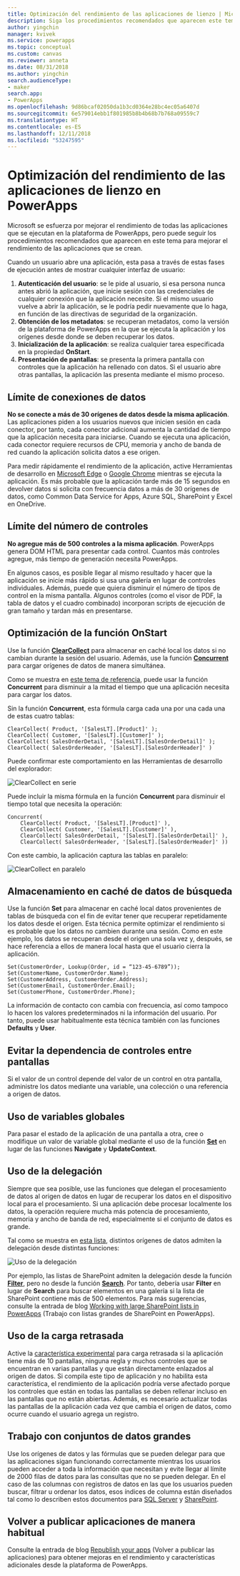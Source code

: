 ```yaml
---
title: Optimización del rendimiento de las aplicaciones de lienzo | Microsoft Docs
description: Siga los procedimientos recomendados que aparecen este tema para mejorar el rendimiento de las aplicaciones de lienzo que se crean en PowerApps.
author: yingchin
manager: kvivek
ms.service: powerapps
ms.topic: conceptual
ms.custom: canvas
ms.reviewer: anneta
ms.date: 08/31/2018
ms.author: yingchin
search.audienceType:
- maker
search.app:
- PowerApps
ms.openlocfilehash: 9d86bcaf02050da1b3cd0364e28bc4ec05a6407d
ms.sourcegitcommit: 6e579014ebb1f801985b8b4b68b7b768a09559c7
ms.translationtype: HT
ms.contentlocale: es-ES
ms.lasthandoff: 12/11/2018
ms.locfileid: "53247595"
---
```

# <a name="optimize-canvas-app-performance-in-powerapps"></a>Optimización del rendimiento de las aplicaciones de lienzo en PowerApps
Microsoft se esfuerza por mejorar el rendimiento de todas las aplicaciones que se ejecutan en la plataforma de PowerApps, pero puede seguir los procedimientos recomendados que aparecen en este tema para mejorar el rendimiento de las aplicaciones que se crean.

Cuando un usuario abre una aplicación, esta pasa a través de estas fases de ejecución antes de mostrar cualquier interfaz de usuario: 
1. **Autenticación del usuario**: se le pide al usuario, si esa persona nunca antes abrió la aplicación, que inicie sesión con las credenciales de cualquier conexión que la aplicación necesite. Si el mismo usuario vuelve a abrir la aplicación, se le podría pedir nuevamente que lo haga, en función de las directivas de seguridad de la organización. 
2. **Obtención de los metadatos**: se recuperan metadatos, como la versión de la plataforma de PowerApps en la que se ejecuta la aplicación y los orígenes desde donde se deben recuperar los datos. 
3. **Inicialización de la aplicación**: se realiza cualquier tarea especificada en la propiedad **OnStart**. 
4. **Presentación de pantallas**: se presenta la primera pantalla con controles que la aplicación ha rellenado con datos. Si el usuario abre otras pantallas, la aplicación las presenta mediante el mismo proceso.  

## <a name="limit-data-connections"></a>Límite de conexiones de datos 
**No se conecte a más de 30 orígenes de datos desde la misma aplicación**. Las aplicaciones piden a los usuarios nuevos que inicien sesión en cada conector, por tanto, cada conector adicional aumenta la cantidad de tiempo que la aplicación necesita para iniciarse. Cuando se ejecuta una aplicación, cada conector requiere recursos de CPU, memoria y ancho de banda de red cuando la aplicación solicita datos a ese origen. 

Para medir rápidamente el rendimiento de la aplicación, active Herramientas de desarrollo en [Microsoft Edge](https://docs.microsoft.com/microsoft-edge/devtools-guide/network) o [Google Chrome](https://developers.google.com/web/tools/chrome-devtools/network-performance/) mientras se ejecuta la aplicación. Es más probable que la aplicación tarde más de 15 segundos en devolver datos si solicita con frecuencia datos a más de 30 orígenes de datos, como Common Data Service for Apps, Azure SQL, SharePoint y Excel en OneDrive.  

## <a name="limit-the-number-of-controls"></a>Límite del número de controles 
**No agregue más de 500 controles a la misma aplicación**. PowerApps genera DOM HTML para presentar cada control. Cuantos más controles agregue, más tiempo de generación necesita PowerApps. 

En algunos casos, es posible llegar al mismo resultado y hacer que la aplicación se inicie más rápido si usa una galería en lugar de controles individuales. Además, puede que quiera disminuir el número de tipos de control en la misma pantalla. Algunos controles (como el visor de PDF, la tabla de datos y el cuadro combinado) incorporan scripts de ejecución de gran tamaño y tardan más en presentarse. 

## <a name="optimize-the-onstart-function"></a>Optimización de la función OnStart
Use la función [**ClearCollect**](functions/function-clear-collect-clearcollect.md) para almacenar en caché local los datos si no cambian durante la sesión del usuario. Además, use la función [**Concurrent**](functions/function-concurrent.md) para cargar orígenes de datos de manera simultánea.

Como se muestra en [este tema de referencia](functions/function-concurrent.md), puede usar la función **Concurrent** para disminuir a la mitad el tiempo que una aplicación necesita para cargar los datos.

Sin la función **Concurrent**, esta fórmula carga cada una por una cada una de estas cuatro tablas:

    ClearCollect( Product, '[SalesLT].[Product]' );
    ClearCollect( Customer, '[SalesLT].[Customer]' );
    ClearCollect( SalesOrderDetail, '[SalesLT].[SalesOrderDetail]' );
    ClearCollect( SalesOrderHeader, '[SalesLT].[SalesOrderHeader]' )

Puede confirmar este comportamiento en las Herramientas de desarrollo del explorador:

![ClearCollect en serie](./media/performance-tips/perfconcurrent1.png)
    
Puede incluir la misma fórmula en la función **Concurrent** para disminuir el tiempo total que necesita la operación:

    Concurrent( 
        ClearCollect( Product, '[SalesLT].[Product]' ),
        ClearCollect( Customer, '[SalesLT].[Customer]' ),
        ClearCollect( SalesOrderDetail, '[SalesLT].[SalesOrderDetail]' ),
        ClearCollect( SalesOrderHeader, '[SalesLT].[SalesOrderHeader]' ))
        
Con este cambio, la aplicación captura las tablas en paralelo: 

![ClearCollect en paralelo](./media/performance-tips/perfconcurrent2.png)  

## <a name="cache-lookup-data"></a>Almacenamiento en caché de datos de búsqueda
Use la función **Set** para almacenar en caché local datos provenientes de tablas de búsqueda con el fin de evitar tener que recuperar repetidamente los datos desde el origen. Esta técnica permite optimizar el rendimiento si es probable que los datos no cambien durante una sesión. Como en este ejemplo, los datos se recuperan desde el origen una sola vez y, después, se hace referencia a ellos de manera local hasta que el usuario cierra la aplicación. 

    Set(CustomerOrder, Lookup(Order, id = “123-45-6789”));
    Set(CustomerName, CustomerOrder.Name);
    Set(CustomerAddress, CustomerOrder.Address);
    Set(CustomerEmail, CustomerOrder.Email);
    Set(CustomerPhone, CustomerOrder.Phone);

La información de contacto con cambia con frecuencia, así como tampoco lo hacen los valores predeterminados ni la información del usuario. Por tanto, puede usar habitualmente esta técnica también con las funciones **Defaults** y **User**. 

## <a name="avoid-controls-dependency-between-screens"></a>Evitar la dependencia de controles entre pantallas
Si el valor de un control depende del valor de un control en otra pantalla, administre los datos mediante una variable, una colección o una referencia a origen de datos.

## <a name="use-global-variables"></a>Uso de variables globales
Para pasar el estado de la aplicación de una pantalla a otra, cree o modifique un valor de variable global mediante el uso de la función [**Set**](functions/function-set.md) en lugar de las funciones **Navigate** y **UpdateContext**.

## <a name="use-delegation"></a>Uso de la delegación
Siempre que sea posible, use las funciones que delegan el procesamiento de datos al origen de datos en lugar de recuperar los datos en el dispositivo local para el procesamiento. Si una aplicación debe procesar localmente los datos, la operación requiere mucha más potencia de procesamiento, memoria y ancho de banda de red, especialmente si el conjunto de datos es grande.

Tal como se muestra en [esta lista](delegation-list.md), distintos orígenes de datos admiten la delegación desde distintas funciones:

![Uso de la delegación](./media/performance-tips/perfdelegation1.png)

Por ejemplo, las listas de SharePoint admiten la delegación desde la función [**Filter**](functions/function-filter-lookup.md), pero no desde la función [**Search**](functions/function-filter-lookup.md). Por tanto, debería usar **Filter** en lugar de **Search** para buscar elementos en una galería si la lista de SharePoint contiene más de 500 elementos. Para más sugerencias, consulte la entrada de blog [Working with large SharePoint lists in PowerApps](https://powerapps.microsoft.com/blog/powerapps-now-supports-working-with-more-than-256-items-in-sharepoint-lists/) (Trabajo con listas grandes de SharePoint en PowerApps). 

## <a name="use-delayed-load"></a>Uso de la carga retrasada
Active la [característica experimental](working-with-experimental.md) para carga retrasada si la aplicación tiene más de 10 pantallas, ninguna regla y muchos controles que se encuentran en varias pantallas y que están directamente enlazados al origen de datos. Si compila este tipo de aplicación y no habilita esta característica, el rendimiento de la aplicación podría verse afectado porque los controles que están en todas las pantallas se deben rellenar incluso en las pantallas que no están abiertas. Además, es necesario actualizar todas las pantallas de la aplicación cada vez que cambia el origen de datos, como ocurre cuando el usuario agrega un registro.

## <a name="working-with-large-data-sets"></a>Trabajo con conjuntos de datos grandes
Use los orígenes de datos y las fórmulas que se pueden delegar para que las aplicaciones sigan funcionando correctamente mientras los usuarios pueden acceder a toda la información que necesitan y evite llegar al límite de 2000 filas de datos para las consultas que no se pueden delegar. En el caso de las columnas con registros de datos en las que los usuarios pueden buscar, filtrar u ordenar los datos, esos índices de columna están diseñados tal como lo describen estos documentos para [SQL Server](https://docs.microsoft.com/sql/relational-databases/sql-server-index-design-guide?view=sql-server-2017) y [SharePoint](https://support.office.com/article/Add-an-index-to-a-SharePoint-column-f3f00554-b7dc-44d1-a2ed-d477eac463b0).  

## <a name="republish-apps-regularly"></a>Volver a publicar aplicaciones de manera habitual
Consulte la entrada de blog [Republish your apps](https://powerapps.microsoft.com/blog/republish-your-apps-to-get-performance-improvements-and-additional-features/) (Volver a publicar las aplicaciones) para obtener mejoras en el rendimiento y características adicionales desde la plataforma de PowerApps.
